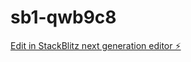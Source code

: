 # sb1-qwb9c8

[Edit in StackBlitz next generation editor ⚡️](https://stackblitz.com/~/github.com/kaziu007/sb1-qwb9c8)